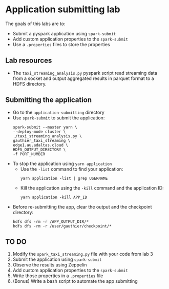# Application submitting lab

The goals of this labs are to:
- Submit a pyspark application using `spark-submit`
- Add custom application properties to the `spark-submit`
- Use a `.properties` files to store the properties

## Lab resources

- The `taxi_streaming_analysis.py` pyspark script read streaming data from a socket and output aggregated results in parquet format to a HDFS directory.

## Submitting the application

- Go to the `application-submitting` directory
- Use `spark-submit` to submit the application:
  ```
  spark-submit --master yarn \
  --deploy-mode cluster \
  ./taxi_streaming_analysis.py \
  gauthier_taxi_streaming \
  edge1.au.adaltas.cloud \
  HDFS_OUTPUT_DIRECTORY \
  -f PORT_NUMBER
  ```
- To stop the application using `yarn application`
  - Use the `-list` command to find your application:
    ```
    yarn application -list | grep USERNAME
    ```
  - Kill the application using the `-kill` command and the application ID:
    ```
    yarn application -kill APP_ID
    ```
- Before re-submitting the app, clear the output and the checkpoint directory:
  ```
  hdfs dfs -rm -r /APP_OUTPUT_DIR/*
  hdfs dfs -rm -r /user/gauthier/checkpoint/*
  ```

## TO DO

1. Modify the `spark_taxi_streaming.py` file with your code from lab 3
2. Submit the application using `spark-submit`
3. Observe the results using Zeppelin
4. Add custom application properties to the `spark-submit`
5. Write those properties in a `.properties` file
6. (Bonus) Write a bash script to automate the app submitting
